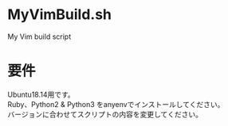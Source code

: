 # MyVimBuild.sh
My Vim build script

# 要件
Ubuntu18.14用です。  
Ruby、Python2 & Python3 をanyenvでインストールしてください。  
バージョンに合わせてスクリプトの内容を変更してください。  
